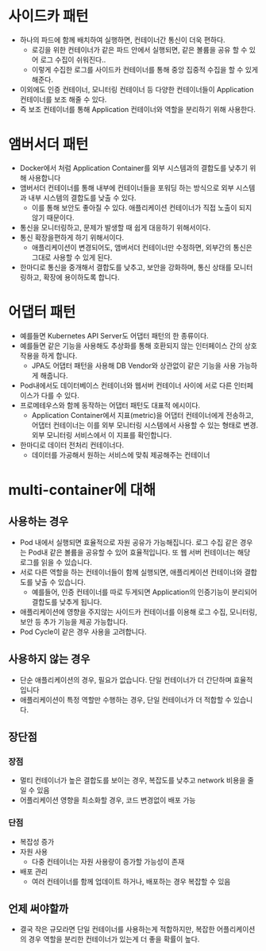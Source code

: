 # 사이드카 패턴

- 하나의 파드에 함께 배치하여 실행하면, 컨테이너간 통신이 더욱 편하다.
    - 로깅을 위한 컨테이너가 같은 파드 안에서 실행되면, 같은 볼륨을 공유 할 수 있어 로그 수집이 쉬워진다..
    - 이렇게 수집한 로그를 사이드카 컨테이너를 통해 중앙 집중적 수집을 할 수 있게 해준다.
- 이외에도 인증 컨테이너, 모니터링 컨테이너 등 다양한 컨테이너들이 Application 컨테이너를 보조 해줄 수 있다.
- 즉 보조 컨테이너를 통해 Application 컨테이너와 역할을 분리하기 위해 사용한다.

# 앰버서더 패턴

- Docker에서 처럼 Application Container를 외부 시스템과의 결합도를 낮추기 위해 사용합니다
- 앰버서더 컨테이너를 통해 내부에 컨테이너들을 포워딩 하는 방식으로 외부 시스템과 내부 시스템의 결합도를 낮출 수 있다.
    - 이를 통해 보안도 좋아질 수 있다. 애플리케이션 컨테이너가 직접 노출이 되지 않기 때문이다.
- 통신을 모니터링하고, 문제가 발생할 때 쉽게 대응하기 위해서이다.
- 통신 확장을편하게 하기 위해서이다.
    - 애플리케이션이 변경되어도, 앰버서더 컨테이너만 수정하면, 외부간의 통신은 그대로 사용할 수 있게 된다.
- 한마디로 통신을 중개해서 결합도를 낮추고, 보안을 강화하며, 통신 상태를 모니터링하고, 확장에 용이하도록 합니다.

# 어댑터 패턴

- 예를들면 Kubernetes API Server도 어댑터 패턴의 한 종류이다.
- 예를들면 같은 기능을 사용해도 추상화를 통해 호환되지 않는 인터페이스 간의 상호작용을 하게 합니다.
    - JPA도 어댑터 패턴을 사용해 DB Vendor와 상관없이 같은 기능을 사용 가능하게 해줍니다.
- Pod내에서도 데이터베이스 컨테이너와 웹서버 컨테이너 사이에 서로 다른 인터페이스가 다를 수 있다.
- 프로메테우스와 함께 동작하는 어댑터 패턴도 대표적 에시이다.
    - Application Container에서 지표(metric)을 어댑터 컨테이너에게 전송하고, 어댑터 컨테이너는  이를 외부 모니터링 시스템에서 사용할 수 있는 형태로 변경. 외부 모니터링 서비스에서 이 지표를 확인합니다.
- 한마디로 데이터 전처리 컨테이너다.
    - 데이터를 가공해서 원하는 서비스에 맞춰 제공해주는 컨테이너


# multi-container에 대해
## 사용하는 경우
- Pod 내에서 실행되면 효율적으로 자원 공유가 가능해집니다. 로그 수집 같은 경우는 Pod내 같은 볼륨을 공유할 수 있어 효율적입니다. 또 웹 서버 컨테이너는 해당 로그를 읽을 수 있습니다. 
- 서로 다른 역할을 하는 컨테이너들이 함께 실행되면, 애플리케이션 컨테이너와 결합도를 낮출 수 있습니다.
  - 예를들어, 인증 컨테이너를 따로 두게되면 Application의 인증기능이 분리되어 결합도를 낮추게 됩니다.
- 애플리케이션에 영향을 주지않는 사이드카 컨테이너를 이용해 로그 수집, 모니터링, 보안 등 추가 기능을 제공 가능합니다.
- Pod Cycle이 같은 경우 사용을 고려합니다.


## 사용하지 않는 경우
- 단순 애플리케이션의 경우, 필요가 없습니다. 단일 컨테이너가 더 간단하며 효율적입니다
- 애플리케이션이 특정 역할만 수행하는 경우, 단일 컨테이너가 더 적합할 수 있습니다.

## 장단점
### 장점
- 멀티 컨테이너가 높은 결합도를 보이는 경우, 복잡도를 낮추고 network 비용을 줄일 수 있음
- 어플리케이션 영향을 최소화할 경우, 코드 변경없이 배포 가능

### 단점
- 복잡성 증가
- 자원 사용
  - 다중 컨테이너는 자원 사용량이 증가할 가능성이 존재
- 배포 관리
  - 여러 컨테이너를 함께 업데이트 하거나, 배포하는 경우 복잡할 수 있음


## 언제 써야할까
- 결국 작은 규모라면 단일 컨테이너를 사용하는게 적합하지만, 복잡한 어플리케이션의 경우 역할을 분리한 컨테이너가 있는게 더 좋을 확률이 높다.
    